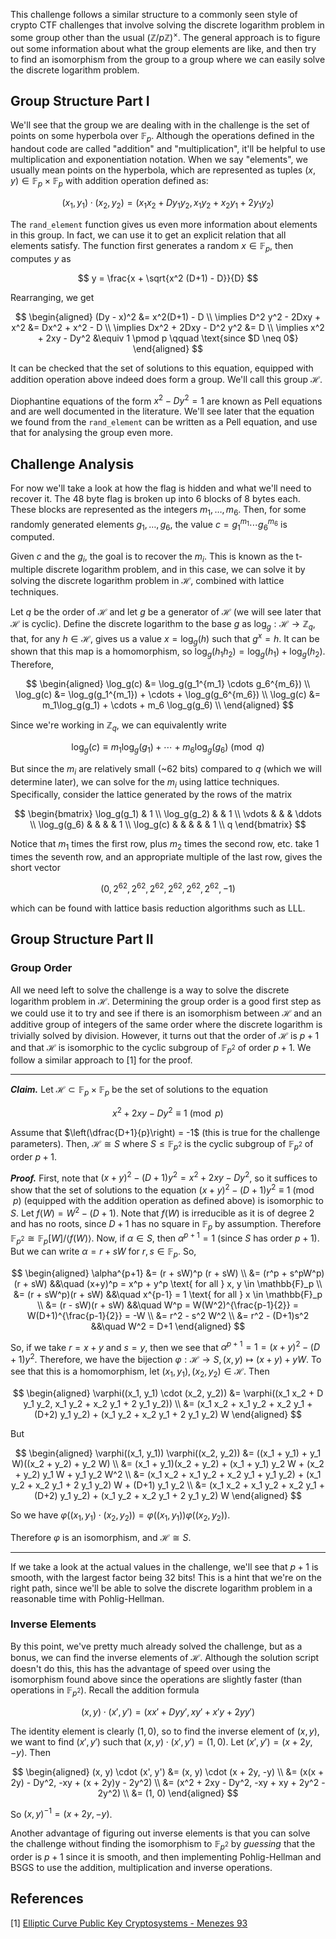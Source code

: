 This challenge follows a similar structure to a commonly seen style of crypto CTF challenges that involve solving the discrete logarithm problem in some group other than the usual $(\mathbb{Z}/p\mathbb{Z})^\times$. The general approach is to figure out some information about what the group elements are like, and then try to find an isomorphism from the group to a group where we can easily solve the discrete logarithm problem.

## Group Structure Part I

We'll see that the group we are dealing with in the challenge is the set of points on some hyperbola over $\mathbb{F}_p$. Although the operations defined in the handout code are called "addition" and "multiplication", it'll be helpful to use multiplication and exponentiation notation. When we say "elements", we usually mean points on the hyperbola, which are represented as tuples $(x, y) \in \mathbb{F}_p \times \mathbb{F}_p$ with addition operation defined as:

$$
(x_1, y_1) \cdot (x_2, y_2) = (x_1 x_2 + D y_1 y_2, x_1 y_2 + x_2 y_1 + 2 y_1 y_2)
$$

The `rand_element` function gives us even more information about elements in this group. In fact, we can use it to get an explicit relation that all elements satisfy. The function first generates a random $x \in \mathbb{F}_p$, then computes $y$ as

$$
y = \frac{x + \sqrt{x^2 (D+1) - D}}{D}
$$

Rearranging, we get

$$
\begin{aligned}
    (Dy - x)^2 &= x^2(D+1) - D \\
    \implies D^2 y^2 - 2Dxy + x^2 &= Dx^2 + x^2 - D \\
    \implies Dx^2 + 2Dxy - D^2 y^2 &= D \\
    \implies x^2 + 2xy - Dy^2 &\equiv 1 \pmod p \qquad \text{since $D \neq 0$}
\end{aligned}
$$

It can be checked that the set of solutions to this equation, equipped with addition operation above indeed does form a group. We'll call this group $\mathcal{H}$.

Diophantine equations of the form $x^2 - Dy^2 = 1$ are known as Pell equations and are well documented in the literature. We'll see later that the equation we found from the `rand_element` can be written as a Pell equation, and use that for analysing the group even more.

## Challenge Analysis

For now we'll take a look at how the flag is hidden and what we'll need to recover it. The 48 byte flag is broken up into 6 blocks of 8 bytes each. These blocks are represented as the integers $m_1, \ldots, m_6$. Then, for some randomly generated elements $g_1, \ldots, g_6$, the value $c = g_1^{m_1} \cdots g_6^{m_6}$ is computed.

Given $c$ and the $g_i$, the goal is to recover the $m_i$. This is known as the t-multiple discrete logarithm problem, and in this case, we can solve it by solving the discrete logarithm problem in $\mathcal{H}$, combined with lattice techniques.

Let $q$ be the order of $\mathcal{H}$ and let $g$ be a generator of $\mathcal{H}$ (we will see later that $\mathcal{H}$ is cyclic). Define the discrete logarithm to the base $g$ as $\log_g : \mathcal{H} \rightarrow \mathbb{Z}_q$, that, for any $h \in \mathcal{H}$, gives us a value $x = \log_g(h)$ such that $g^x = h$. It can be shown that this map is a homomorphism, so $\log_g(h_1 h_2) = \log_g(h_1) + \log_g(h_2)$. Therefore,

$$
\begin{aligned}
    \log_g(c) &= \log_g(g_1^{m_1} \cdots g_6^{m_6}) \\
    \log_g(c) &= \log_g(g_1^{m_1}) + \cdots + \log_g(g_6^{m_6}) \\
    \log_g(c) &= m_1\log_g(g_1) + \cdots + m_6 \log_g(g_6) \\
\end{aligned}
$$

Since we're working in $\mathbb{Z}_q$, we can equivalently write

$$
\log_g(c) \equiv m_1\log_g(g_1) + \cdots + m_6\log_g(g_6) \pmod q
$$

But since the $m_i$ are relatively small (~62 bits) compared to $q$ (which we will determine later), we can solve for the $m_i$ using lattice techniques. Specifically, consider the lattice generated by the rows of the matrix

$$
\begin{bmatrix}
    \log_g(g_1) & 1 \\
    \log_g(g_2) & & 1 \\
    \vdots & & & \ddots \\
    \log_g(g_6) & & & & 1 \\
    \log_g(c) & & & & & 1 \\
    q
\end{bmatrix}
$$

Notice that $m_1$ times the first row, plus $m_2$ times the second row, etc. take $1$ times the seventh row, and an appropriate multiple of the last row, gives the short vector

$$
(0, 2^{62}, 2^{62}, 2^{62}, 2^{62}, 2^{62}, 2^{62}, -1)
$$

which can be found with lattice basis reduction algorithms such as LLL.

## Group Structure Part II

### Group Order

All we need left to solve the challenge is a way to solve the discrete logarithm problem in $\mathcal{H}$. Determining the group order is a good first step as we could use it to try and see if there is an isomorphism between $\mathcal{H}$ and an additive group of integers of the same order where the discrete logarithm is trivially solved by division. However, it turns out that the order of $\mathcal{H}$ is $p+1$ and that $\mathcal{H}$ is isomorphic to the cyclic subgroup of $\mathbb{F}_{p^2}$ of order $p+1$. We follow a similar approach to [1] for the proof.

---

_**Claim.**_ Let $\mathcal{H} \subset \mathbb{F}_p \times \mathbb{F}_p$ be the set of solutions to the equation

$$
x^2 + 2xy - Dy^2 \equiv 1 \pmod p
$$

Assume that $\left(\dfrac{D+1}{p}\right) = -1$ (this is true for the challenge parameters). Then, $\mathcal{H} \cong S$ where $S \leq \mathbb{F}_{p^2}$ is the cyclic subgroup of $\mathbb{F}_{p^2}$ of order $p+1$.

_**Proof.**_ First, note that $(x+y)^2 - (D+1)y^2 = x^2 + 2xy - Dy^2$, so it suffices to show that the set of solutions to the equation $(x+y)^2 - (D+1)y^2 \equiv 1 \pmod p$ (equipped with the addition operation as defined above) is isomorphic to $S$. Let $f(W) = W^2 - (D+1)$. Note that $f(W)$ is irreducible as it is of degree 2 and has no roots, since $D+1$ has no square in $\mathbb{F}_p$ by assumption. Therefore $\mathbb{F}_{p^2} \cong \mathbb{F}_p[W]/\langle f(W) \rangle$. Now, if $\alpha \in S$, then $\alpha^{p+1} = 1$ (since $S$ has order $p+1$). But we can write $\alpha = r + sW$ for $r,s \in \mathbb{F}_p$. So,

$$
\begin{aligned}
    \alpha^{p+1} &= (r + sW)^p (r + sW) \\
                 &= (r^p + s^pW^p)(r + sW) &&\quad (x+y)^p = x^p + y^p \text{ for all } x, y \in \mathbb{F}_p \\
                 &= (r + sW^p)(r + sW)     &&\quad x^{p-1} = 1 \text{ for all } x \in \mathbb{F}_p \\
                 &= (r - sW)(r + sW)       &&\quad W^p = W(W^2)^{\frac{p-1}{2}} = W(D+1)^{\frac{p-1}{2}} = -W \\
                 &= r^2 - s^2 W^2 \\
                 &= r^2 - (D+1)s^2         &&\quad W^2 = D+1
\end{aligned}
$$

So, if we take $r = x+y$ and $s = y$, then we see that $\alpha^{p+1} = 1 = (x+y)^2 - (D+1)y^2$. Therefore, we have the bijection $\varphi : \mathcal{H} \rightarrow S, (x, y) \mapsto (x+y) + yW$. To see that this is a homomorphism, let $(x_1, y_1), (x_2, y_2) \in \mathcal{H}$. Then

$$
\begin{aligned}
    \varphi((x_1, y_1) \cdot (x_2, y_2)) &= \varphi((x_1 x_2 + D y_1 y_2, x_1 y_2 + x_2 y_1 + 2 y_1 y_2)) \\
            &= (x_1 x_2 + x_1 y_2 + x_2 y_1 + (D+2) y_1 y_2) + (x_1 y_2 + x_2 y_1 + 2 y_1 y_2) W
\end{aligned}
$$

But

$$
\begin{aligned}
    \varphi((x_1, y_1)) \varphi((x_2, y_2)) &= ((x_1 + y_1) + y_1 W)((x_2 + y_2) + y_2 W) \\
            &= (x_1 + y_1)(x_2 + y_2) + (x_1 + y_1) y_2 W + (x_2 + y_2) y_1 W + y_1 y_2 W^2 \\
            &= (x_1 x_2 + x_1 y_2 + x_2 y_1 + y_1 y_2) + (x_1 y_2 + x_2 y_1 + 2 y_1 y_2) W + (D+1) y_1 y_2 \\
            &= (x_1 x_2 + x_1 y_2 + x_2 y_1 + (D+2) y_1 y_2) + (x_1 y_2 + x_2 y_1 + 2 y_1 y_2) W
\end{aligned}
$$

So we have $\varphi((x_1, y_1) \cdot (x_2, y_2)) = \varphi((x_1, y_1)) \varphi((x_2, y_2))$.

Therefore $\varphi$ is an isomorphism, and $\mathcal{H} \cong S$.

---

If we take a look at the actual values in the challenge, we'll see that $p+1$ is smooth, with the largest factor being 32 bits! This is a hint that we're on the right path, since we'll be able to solve the discrete logarithm problem in a reasonable time with Pohlig-Hellman.

### Inverse Elements

By this point, we've pretty much already solved the challenge, but as a bonus, we can find the inverse elements of $\mathcal{H}$. Although the solution script doesn't do this, this has the advantage of speed over using the isomorphism found above since the operations are slightly faster (than operations in $\mathbb{F}_{p^2}$). Recall the addition formula

$$
(x, y) \cdot (x', y') = (xx' + Dyy', xy' + x'y + 2yy')
$$

The identity element is clearly $(1, 0)$, so to find the inverse element of $(x, y)$, we want to find $(x', y')$ such that $(x, y) \cdot (x', y') = (1, 0)$. Let $(x', y') = (x + 2y, -y)$. Then

$$
\begin{aligned}
    (x, y) \cdot (x', y') &= (x, y) \cdot (x + 2y, -y) \\
        &= (x(x + 2y) - Dy^2, -xy + (x + 2y)y - 2y^2) \\
        &= (x^2 + 2xy - Dy^2, -xy + xy + 2y^2 - 2y^2) \\
        &= (1, 0)
\end{aligned}
$$

So $(x, y)^{-1} = (x + 2y, -y)$.

Another advantage of figuring out inverse elements is that you can solve the challenge without finding the isomorphism to $\mathbb{F}_{p^2}$ by _guessing_ that the order is $p+1$ since it is smooth, and then implementing Pohlig-Hellman and BSGS to use the addition, multiplication and inverse operations.

## References

[1] [Elliptic Curve Public Key Cryptosystems - Menezes 93](https://link.springer.com/content/pdf/10.1007%2F978-1-4615-3198-2.pdf)
